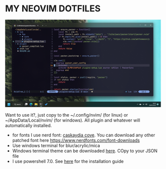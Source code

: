 # MY NEOVIM DOTFILES
![Screenshot](screenshot.png)

Want to use it?, just copy to the ~/.config/nvim/ (for linux) or ~/AppData/Local/nvim/ (for windows). All plugin and whatever will automatically installed.
- for fonts I use nerd font: [caskaydia cove](https://www.nerdfonts.com/font-downloads). You can download any other patched font here https://www.nerdfonts.com/font-downloads
- Use windows terminal for blur/acrylic/mica
- Windows terminal theme can be downloaded [here](https://windowsterminalthemes.dev/). COpy to your JSON file
- I use powershell 7.0. See [here](https://learn.microsoft.com/en-us/powershell/scripting/install/installing-powershell-on-windows?view=powershell-7.3) for the installation guide
